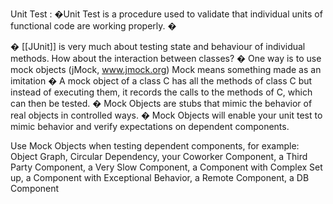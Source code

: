 Unit Test : �Unit Test is a procedure used to validate that individual units of functional code are working properly. �

� [[JUnit]] is very much about testing state and behaviour of individual methods. How about the interaction between classes?
� One way is to use mock objects (jMock, www.jmock.org) Mock means something made as an imitation
� A mock object of a class C has all the methods of class C but instead of executing them, it records the calls to the 
  methods of C, which can then be tested.
� Mock Objects are stubs that mimic the behavior of real objects in controlled ways.
� Mock Objects will enable your unit test to mimic behavior and verify expectations on
  dependent components.

Use Mock Objects when testing dependent components, for example:
Object Graph, Circular Dependency, your Coworker Component, a Third Party Component, a Very Slow Component, a
Component with Complex Set up, a Component with Exceptional Behavior, a Remote Component, a DB Component